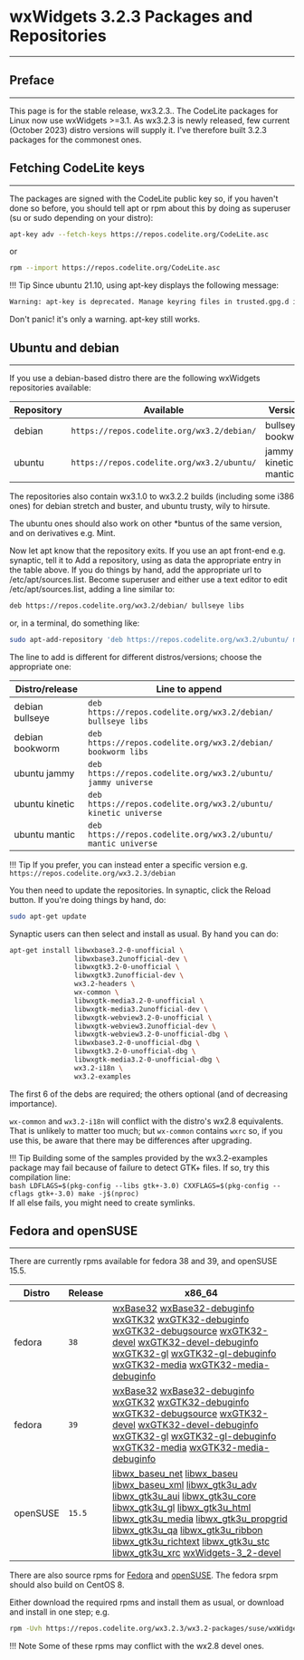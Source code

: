 # wxWidgets 3.2.3 Packages and Repositories
---

## Preface
---

This page is for the stable release, wx3.2.3.. The CodeLite packages for Linux now use wxWidgets >=3.1. As wx3.2.3 is newly released, few current (October 2023) distro versions will supply it. I've therefore built 3.2.3 packages for the commonest ones.

## Fetching CodeLite keys
---

The packages are signed with the CodeLite public key so, if you haven't done so before, you should tell apt or rpm about this by doing as superuser (su or sudo depending on your distro): 

```bash
apt-key adv --fetch-keys https://repos.codelite.org/CodeLite.asc
```

or

```bash
rpm --import https://repos.codelite.org/CodeLite.asc
```


!!! Tip
  Since ubuntu 21.10, using apt-key displays the following message:
  ```bash
  Warning: apt-key is deprecated. Manage keyring files in trusted.gpg.d instead (see apt-key(8))
  ```
  Don't panic! it's only a warning. apt-key still works.


## Ubuntu and debian
---

If you use a debian-based distro there are the following wxWidgets repositories available: 

Repository | Available | Versions | Component
-----------|-----------|----------|-----------
debian	| `https://repos.codelite.org/wx3.2/debian/` | bullseye bookworm | libs
ubuntu | `https://repos.codelite.org/wx3.2/ubuntu/` |  jammy kinetic mantic | universe


The repositories also contain wx3.1.0 to wx3.2.2 builds (including some i386 ones) for debian stretch and buster, and ubuntu trusty, wily to hirsute.

The ubuntu ones should also work on other *buntus of the same version, and on derivatives e.g. Mint.

Now let apt know that the repository exits. If you use an apt front-end e.g. synaptic, tell it to Add a repository, using as data the appropriate entry in the table above. If you do things by hand, add the appropriate url to /etc/apt/sources.list. Become superuser and either use a text editor to edit /etc/apt/sources.list, adding a line similar to:

```bash
deb https://repos.codelite.org/wx3.2/debian/ bullseye libs
```

or, in a terminal, do something like: 

```bash
sudo apt-add-repository 'deb https://repos.codelite.org/wx3.2/ubuntu/ mantic universe'
```

The line to add is different for different distros/versions; choose the appropriate one: 

Distro/release | Line to append
---------------|-------------------
debian bullseye| `deb https://repos.codelite.org/wx3.2/debian/ bullseye libs`
debian bookworm| `deb https://repos.codelite.org/wx3.2/debian/ bookworm libs`
ubuntu jammy | `deb https://repos.codelite.org/wx3.2/ubuntu/ jammy universe`
ubuntu kinetic| `deb https://repos.codelite.org/wx3.2/ubuntu/ kinetic universe`
ubuntu mantic| `deb https://repos.codelite.org/wx3.2/ubuntu/ mantic universe`

!!! Tip
If you prefer, you can instead enter a specific version e.g. `https://repos.codelite.org/wx3.2.3/debian`

You then need to update the repositories. In synaptic, click the Reload button. If you're doing things by hand, do: 

```bash
sudo apt-get update
```

Synaptic users can then select and install as usual. By hand you can do: 

```bash
apt-get install libwxbase3.2-0-unofficial \
                libwxbase3.2unofficial-dev \
                libwxgtk3.2-0-unofficial \
                libwxgtk3.2unofficial-dev \
                wx3.2-headers \
                wx-common \
                libwxgtk-media3.2-0-unofficial \
                libwxgtk-media3.2unofficial-dev \
                libwxgtk-webview3.2-0-unofficial \ 
                libwxgtk-webview3.2unofficial-dev \ 
                libwxgtk-webview3.2-0-unofficial-dbg \ 
                libwxbase3.2-0-unofficial-dbg \
                libwxgtk3.2-0-unofficial-dbg \
                libwxgtk-media3.2-0-unofficial-dbg \
                wx3.2-i18n \
                wx3.2-examples
```

The first 6 of the debs are required; the others optional (and of decreasing importance). 

`wx-common` and `wx3.2-i18n` will conflict with the distro's wx2.8 equivalents. That is unlikely to matter too much; 
but `wx-common` contains `wxrc` so, if you use this, be aware that there may be differences after upgrading. 


!!! Tip
    Building some of the samples provided by the wx3.2-examples package may fail because of failure to detect GTK+ files. If so, try this compilation line:  
    ```bash
    LDFLAGS=$(pkg-config --libs gtk+-3.0) CXXFLAGS=$(pkg-config --cflags gtk+-3.0) make -j$(nproc)
    ```  
    If all else fails, you might need to create symlinks.

## Fedora and openSUSE
---
There are currently rpms available for fedora 38 and 39,  and openSUSE 15.5.

Distro|Release|x86_64
------|-------|------
fedora|`38`|[wxBase32][2] [wxBase32-debuginfo][26] [wxGTK32][3] [wxGTK32-debuginfo][7] [wxGTK32-debugsource][27] [wxGTK32-devel][4] [wxGTK32-devel-debuginfo][28] [wxGTK32-gl][5] [wxGTK32-gl-debuginfo][29] [wxGTK32-media][6] [wxGTK32-media-debuginfo][30] 
fedora| `39`|[wxBase32][32] [wxBase32-debuginfo][41] [wxGTK32][33] [wxGTK32-debuginfo][37] [wxGTK32-debugsource][42] [wxGTK32-devel][34] [wxGTK32-devel-debuginfo][43] [wxGTK32-gl][35] [wxGTK32-gl-debuginfo][44] [wxGTK32-media][36] [wxGTK32-media-debuginfo][45]
openSUSE|`15.5`|[libwx_baseu_net][8] [libwx_baseu][9] [libwx_baseu_xml][10] [libwx_gtk3u_adv][11] [libwx_gtk3u_aui][12] [libwx_gtk3u_core][13] [libwx_gtk3u_gl][14]  [libwx_gtk3u_html][15] [libwx_gtk3u_media][16] [libwx_gtk3u_propgrid][17] [libwx_gtk3u_qa][18] [libwx_gtk3u_ribbon][19] [libwx_gtk3u_richtext][20] [libwx_gtk3u_stc][21]  [libwx_gtk3u_xrc][23] [wxWidgets-3_2-devel][24] 

There are also source rpms for [Fedora][51] and [openSUSE][52]. The fedora srpm should also build on CentOS 8. 

Either download the required rpms and install them as usual, or download and install in one step; e.g. 

```bash
rpm -Uvh https://repos.codelite.org/wx3.2.3/wx3.2-packages/suse/wxWidgets-3_2-3.2.3-0.src.rpm
```


!!! Note
    Some of these rpms may conflict with the wx2.8 devel ones. 

 [1]: https://forums.wxwidgets.org/viewtopic.php?f=19&t=47403&p=200198#p200198
 [2]: https://repos.codelite.org/wx3.2.3/wx3.2-packages/fedora/38/wxBase32-3.2.3-1.fc38.x86_64.rpm
 [3]: https://repos.codelite.org/wx3.2.3/wx3.2-packages/fedora/38/wxGTK32-3.2.3-1.fc38.x86_64.rpm
 [4]: https://repos.codelite.org/wx3.2.3/wx3.2-packages/fedora/38/wxGTK32-devel-3.2.3-1.fc38.x86_64.rpm
 [5]: https://repos.codelite.org/wx3.2.3/wx3.2-packages/fedora/38/wxGTK32-gl-3.2.3-1.fc38.x86_64.rpm
 [6]: https://repos.codelite.org/wx3.2.3/wx3.2-packages/fedora/38/wxGTK32-media-3.2.3-1.fc38.x86_64.rpm
 [7]: https://repos.codelite.org/wx3.2.3/wx3.2-packages/fedora/38/wxGTK32-debuginfo-3.2.3-1.fc38.x86_64.rpm
 [8]: https://repos.codelite.org/wx3.2.3/wx3.2-packages/suse/15.5/libwx_baseu_net-suse15-3.2.3-0.x86_64.rpm
 [9]: https://repos.codelite.org/wx3.2.3/wx3.2-packages/suse/15.5/libwx_baseu-suse15-3.2.3-0.x86_64.rpm
 [10]: https://repos.codelite.org/wx3.2.3/wx3.2-packages/suse/15.5/libwx_baseu_xml-suse15-3.2.3-0.x86_64.rpm
 [11]: https://repos.codelite.org/wx3.2.3/wx3.2-packages/suse/15.5/libwx_gtk3u_adv-suse15-3.2.3-0.x86_64.rpm
 [12]: https://repos.codelite.org/wx3.2.3/wx3.2-packages/suse/15.5/libwx_gtk3u_aui-suse15-3.2.3-0.x86_64.rpm
 [13]: https://repos.codelite.org/wx3.2.3/wx3.2-packages/suse/15.5/libwx_gtk3u_core-suse15-3.2.3-0.x86_64.rpm
 [14]: https://repos.codelite.org/wx3.2.3/wx3.2-packages/suse/15.5/libwx_gtk3u_gl-suse15-3.2.3-0.x86_64.rpm
 [15]: https://repos.codelite.org/wx3.2.3/wx3.2-packages/suse/15.5/libwx_gtk3u_html-suse15-3.2.3-0.x86_64.rpm
 [16]: https://repos.codelite.org/wx3.2.3/wx3.2-packages/suse/15.5/libwx_gtk3u_media-suse15-3.2.3-0.x86_64.rpm
 [17]: https://repos.codelite.org/wx3.2.3/wx3.2-packages/suse/15.5/libwx_gtk3u_propgrid-suse15-3.2.3-0.x86_64.rpm
 [18]: https://repos.codelite.org/wx3.2.3/wx3.2-packages/suse/15.5/libwx_gtk3u_qa-suse15-3.2.3-0.x86_64.rpm
 [19]: https://repos.codelite.org/wx3.2.3/wx3.2-packages/suse/15.5/libwx_gtk3u_ribbon-suse15-3.2.3-0.x86_64.rpm
 [20]: https://repos.codelite.org/wx3.2.3/wx3.2-packages/suse/15.5/libwx_gtk3u_richtext-suse15-3.2.3-0.x86_64.rpm
 [21]: https://repos.codelite.org/wx3.2.3/wx3.2-packages/suse/15.5/libwx_gtk3u_stc-suse15-3.2.3-0.x86_64.rpm
 [22]: https://repos.codelite.org/wx3.2.3/wx3.2-packages/suse/15.5/libwx_gtk3u_webview-suse15-3.2.3-0.x86_64.rpm
 [23]: https://repos.codelite.org/wx3.2.3/wx3.2-packages/suse/15.5/libwx_gtk3u_xrc-suse15-3.2.3-0.x86_64.rpm
 [24]: https://repos.codelite.org/wx3.2.3/wx3.2-packages/suse/15.5/wxWidgets-3_2-devel-3.2.3-0.x86_64.rpm
 [25]: https://repos.codelite.org/wx3.2.3/wx3.2-packages/suse/15.5/wxWidgets-3_2-plugin-sound_sdlu-3_2-3.2.3-0.x86_64.rpm

 [26]: https://repos.codelite.org/wx3.2.3/wx3.2-packages/fedora/38/wxBase32-debuginfo-3.2.3-1.fc38.x86_64.rpm
 [27]: https://repos.codelite.org/wx3.2.3/wx3.2-packages/fedora/38/wxGTK32-debugsource-3.2.3-1.fc38.x86_64.rpm
 [28]: https://repos.codelite.org/wx3.2.3/wx3.2-packages/fedora/38/wxGTK32-devel-debuginfo-3.2.3-1.fc38.x86_64.rpm
 [29]: https://repos.codelite.org/wx3.2.3/wx3.2-packages/fedora/38/wxGTK32-gl-debuginfo-3.2.3-1.fc38.x86_64.rpm
 [30]: https://repos.codelite.org/wx3.2.3/wx3.2-packages/fedora/38/wxGTK32-media-debuginfo-3.2.3-1.fc38.x86_64.rpm

 [32]: https://repos.codelite.org/wx3.2.3/wx3.2-packages/fedora/39/wxBase32-3.2.3-1.fc39.x86_64.rpm
 [33]: https://repos.codelite.org/wx3.2.3/wx3.2-packages/fedora/39/wxGTK32-3.2.3-1.fc39.x86_64.rpm
 [34]: https://repos.codelite.org/wx3.2.3/wx3.2-packages/fedora/39/wxGTK32-devel-3.2.3-1.fc39.x86_64.rpm
 [35]: https://repos.codelite.org/wx3.2.3/wx3.2-packages/fedora/39/wxGTK32-gl-3.2.3-1.fc39.x86_64.rpm
 [36]: https://repos.codelite.org/wx3.2.3/wx3.2-packages/fedora/39/wxGTK32-media-3.2.3-1.fc39.x86_64.rpm
 [37]: https://repos.codelite.org/wx3.2.3/wx3.2-packages/fedora/39/wxGTK32-debuginfo-3.2.3-1.fc39.x86_64.rpm
 
 [41]: https://repos.codelite.org/wx3.2.3/wx3.2-packages/fedora/39/wxBase32-debuginfo-3.2.3-1.fc39.x86_64.rpm
 [42]: https://repos.codelite.org/wx3.2.3/wx3.2-packages/fedora/39/wxGTK32-debugsource-3.2.3-1.fc39.x86_64.rpm
 [43]: https://repos.codelite.org/wx3.2.3/wx3.2-packages/fedora/39/wxGTK32-devel-debuginfo-3.2.3-1.fc39.x86_64.rpm
 [44]: https://repos.codelite.org/wx3.2.3/wx3.2-packages/fedora/39/wxGTK32-gl-debuginfo-3.2.3-1.fc39.x86_64.rpm
 [45]: https://repos.codelite.org/wx3.2.3/wx3.2-packages/fedora/39/wxGTK32-media-debuginfo-3.2.3-1.fc39.x86_64.rpm
 
 [51]: https://repos.codelite.org/wx3.2.3/wx3.2-packages/fedora/wxGTK32-3.2.3-1.fc.src.rpm
 [52]: https://repos.codelite.org/wx3.2.3/wx3.2-packages/suse/wxWidgets-3_2-3.2.3-0.src.rpm

